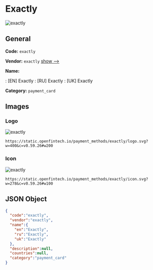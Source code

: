 
# Exactly 
![exactly](https://static.openfintech.io/payment_methods/exactly/logo.svg?w=400&c=v0.59.26#w200)  

## General 
**Code:** `exactly` 
 
**Vendor:** `exactly` [show -->](/vendors/exactly/) 
 
**Name:** 
 
:	[EN] Exactly 
:	[RU] Exactly 
:	[UK] Exactly 
 
**Category:** `payment_card` 
 

## Images 

### Logo 
![exactly](https://static.openfintech.io/payment_methods/exactly/logo.svg?w=400&c=v0.59.26#w200)  

```
https://static.openfintech.io/payment_methods/exactly/logo.svg?w=400&c=v0.59.26#w200
```  

### Icon 
![exactly](https://static.openfintech.io/payment_methods/exactly/icon.svg?w=278&c=v0.59.26#w100)  

```
https://static.openfintech.io/payment_methods/exactly/icon.svg?w=278&c=v0.59.26#w100
```  

## JSON Object 

```json
{
  "code":"exactly",
  "vendor":"exactly",
  "name":{
    "en":"Exactly",
    "ru":"Exactly",
    "uk":"Exactly"
  },
  "description":null,
  "countries":null,
  "category":"payment_card"
}
```  
